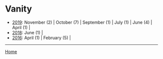 # Vanity

  * [2019](./vanity-2019.md): 
      November (2) | 
      October (7) | 
      September (1) | 
      July (1) | 
      June (4) | 
      April (1) | 
  * [2018](./vanity-2018.md): 
      June (1) | 
  * [2016](./vanity-2016.md): 
      April (1) | 
      February (5) | 

----

[Home](../)
